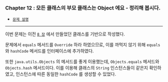 
### Chapter 12 : 모든 클래스의 부모 클래스는 Object 에요 - 정리해 봅시다.

- [`문제 설명`](./README.md)

---

이번 문제는 이전 [`8 장`](../../ch_08/code/solution.md) 에서 만들었던 클래스를 기반으로 작성했다.

문제에서 `equals` 메서드를 `Override` 하라 하였으므로, 이를 까먹지 않기 위해 `equals` 와 `hashCode` 메서드를 인터페이스에 추가하였다.

또한 `java.utils.Objects` 의 메서드를 좋게 이용했는데, `Objects.equals` 메서드와 `Objects.hash` 메서드이다. 이를 이용해 클래스의 `String` 인스턴스들이 같은지 확인하였고, 인스턴스에 따른 동일한 `hashCode` 를 생성할 수 있었다.
